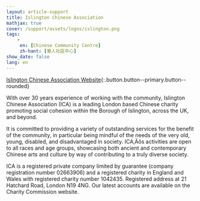 ```yaml
---
layout: article-support
title: Islington Chinese Association
mathjax: true
cover: /support/assets/logos/islington.png
tags:
    -
     en: [Chinese Community Centre]
     zh-hant: [華人社區中心]
show_date: false
lang: en
---
```


[Islington Chinese Association Website](https://islingtonchinese.com/){:.button.button--primary.button--rounded}


With over 30 years experience of working with the community, Islington Chinese Association (ICA) is a leading London based Chinese charity promoting social cohesion within the Borough of Islington, across the UK, and beyond.

It is committed to providing a variety of outstanding services for the benefit of the community, in particular being mindful of the needs of the very old, young, disabled, and disadvantaged in society. ICA‚Äôs activities are open to all races and age groups, showcasing both ancient and contemporary Chinese arts and culture by way of contributing to a truly diverse society.

ICA is a registered private company limited by guarantee (company registration number 02663906) and a registered charity in England and Wales with registered charity number 1042435. Registered address at 21 Hatchard Road, London N19 4NG. Our latest accounts are available on the Charity Commission website.
